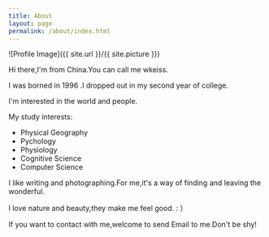 ```yaml
---
title: About
layout: page
permalink: /about/index.html
---
```

![Profile Image]({{ site.url }}/{{ site.picture }})

Hi there,I'm from China.You can call me wkeiss.

I was borned in 1996 .I dropped out in my second year of college.

I'm interested in the world and people.

My study interests:

- Physical Geography
- Pychology
- Physiology
- Cognitive Science 
- Computer Science

I like writing and photographing.For me,it's a way of finding and leaving the wonderful.

I love nature and beauty,they make me feel good. : ）

If you want to contact with me,welcome to send Email to me.Don't be shy!
